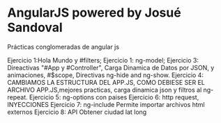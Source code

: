 # AngularJS powered by Josué Sandoval
Prácticas conglomeradas de angular js

Ejercicio 1:Hola Mundo y #filters;
Ejercicio 1: ng-model;
Ejercicio 3: Direactivas "#App y #Controller", Carga Dinamica de Datos por JSON, y animaciones, #$scope, Directivas ng-hide and ng-show.
Ejercicio 4: CAMBIAMOS LA ESTRUCTURA DEL APP.JS, COMO DEBIESE SER EL ARCHIVO APP.JS,mejores practicas, carga dinamica json y filtros al ng-repeat.
Ejercicio 5: ng-options con paises
Ejercicio 6: http request, INYECCIONES
Ejercicio 7: ng-include Permite importar archivos html externos
Ejercicio 8: API Obtener ciudad lat long
